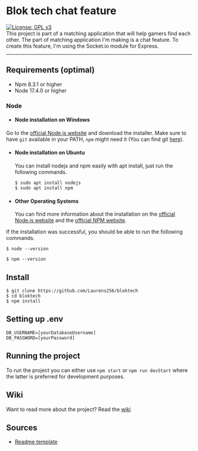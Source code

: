 # Blok tech chat feature
[![License: GPL v3](https://img.shields.io/badge/License-GPLv3-blue.svg)](https://www.gnu.org/licenses/gpl-3.0)<br>
This project is part of a matching application that will help gamers find each other. The part of matching application I'm making is a chat feature. To create this feature, I'm using the Socket.io module for Express.

---
## Requirements (optimal)
- Npm 8.3.1 or higher
- Node 17.4.0 or higher

### Node
- #### Node installation on Windows

Go to the [official Node.js website](https://nodejs.org/) and download the installer.
Make sure to have `git` available in your PATH, `npm` might need it (You can find git [here](https://git-scm.com/)).

- #### Node installation on Ubuntu

  You can install nodejs and npm easily with apt install, just run the following commands.

      $ sudo apt install nodejs
      $ sudo apt install npm

- #### Other Operating Systems
  You can find more information about the installation on the [official Node.js website](https://nodejs.org/) and the [official NPM website](https://npmjs.org/).

If the installation was successful, you should be able to run the following commands.

    $ node --version

    $ npm --version

## Install

    $ git clone https://github.com/Laurens256/bloktech
    $ cd bloktech
    $ npm install


## Setting up .env
```
DB_USERNAME=[yourDatabaseUsername]
DB_PASSWORD=[yourPassword]
```


## Running the project
To run the project you can either use `npm start` or `npm run devStart` where the latter is preferred for development purposes.

## Wiki
Want to read more about the project? Read the [wiki](https://github.com/Laurens256/bloktech/wiki)

## Sources
- [Readme template](https://gist.github.com/Igormandello/57d57ee9a9f32a5414009cbe191db432)